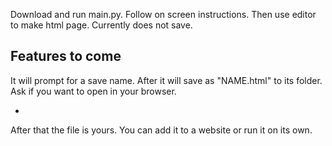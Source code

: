 Download and run main.py.  Follow on screen instructions.  Then use editor to make html page. 
Currently does not save.


Features to come
----------
It will prompt for a save name.  After it will save as "NAME.html" to its folder.
Ask if you want to open in your browser.

-
After that the file is yours.  You can add it to a website or run it on its own.
